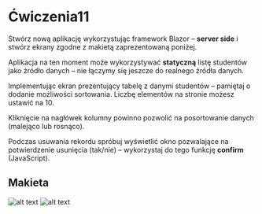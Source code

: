 # Ćwiczenia11

Stwórz nową aplikację wykorzystując framework Blazor – **server side** i stwórz ekrany zgodne z makietą zaprezentowaną poniżej.

Aplikacja na ten moment może wykorzystywać **statyczną** listę studentów jako źródło danych – nie łączymy się jeszcze do realnego źródła danych.

Implementując ekran prezentujący tabelę z danymi studentów – pamiętaj o dodanie możliwości sortowania. Liczbę elementów na stronie możesz ustawić na 10.

Kliknięcie na nagłówek kolumny powinno pozwolić na posortowanie danych (malejąco lub rosnąco).

Podczas usuwania rekordu spróbuj wyświetlić okno pozwalające na potwierdzenie usunięcia (tak/nie) – wykorzystaj do tego funkcję **confirm** (JavaScript).

## Makieta

![alt text](../Data/makieta1.PNG "Title")
![alt text](../Data/makieta2.PNG "Title")
